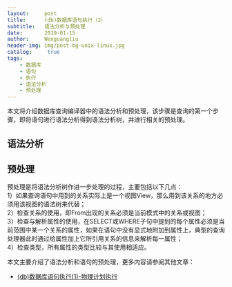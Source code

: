 ```yaml
---
layout:     post
title:      (db)数据库语句执行（2）
subtitle:   语法分析与预处理
date:       2019-01-15
author:     Wenguangliu
header-img: img/post-bg-unix-linux.jpg
catalog: 	 true
tags:
    - 数据库
    - 语句
    - 执行
    - 语法分析
    - 预处理
---
```


本文将介绍数据库查询编译器中的语法分析和预处理，该步骤是查询的第一个步骤，即将语句进行语法分析得到语法分析树，并进行相关的预处理。   

## 语法分析




## 预处理
预处理是将语法分析树作进一步处理的过程，主要包括以下几点：   
1）如果查询语句中用到的关系实际上是一个视图View，那么用到该关系的地方必须用该视图的语法树来代替；   
2）检查关系的使用，即From出现的关系必须是当前模式中的关系或视图；   
3）检查与解析属性的使用，在SELECT或WHERE子句中提到的每个属性必须是当前范围中某一个关系的属性，如果在语句中没有显式地附加到属性上，典型的查询处理器此时通过给属性加上它所引用关系的信息来解析每一属性；   
4）检查类型，所有属性的类型比较与其使用相适应。   

本文主要介绍了语法分析和语句的预处理，更多内容请参阅其他文章：   
- [(db)数据库语句执行(1)-物理计划执行](https://wenguang-liu.github.io/2019/01/09/database-query-execution-1/)